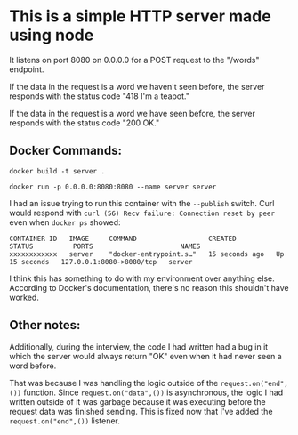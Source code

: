 # This is a simple HTTP server made using node

It listens on port 8080 on 0.0.0.0 for a POST request to the "/words" endpoint.

If the data in the request is a word we haven't seen before, the server responds with the status code "418 I'm a teapot."

If the data in the request is a word we have seen before, the server responds with the status code "200 OK."

## Docker Commands:

```
docker build -t server .
```

```
docker run -p 0.0.0.0:8080:8080 --name server server
```

I had an issue trying to run this container with the `--publish` switch. Curl would respond with `curl (56) Recv failure: Connection reset by peer` even when `docker ps` showed:

```
CONTAINER ID   IMAGE     COMMAND                  CREATED          STATUS          PORTS                      NAMES
xxxxxxxxxxxx   server    "docker-entrypoint.s…"   15 seconds ago   Up 15 seconds   127.0.0.1:8080->8080/tcp   server
```

I think this has something to do with my environment over anything else. According to Docker's documentation, there's no reason this shouldn't have worked.

## Other notes:

Additionally, during the interview, the code I had written had a bug in it which the server would always return "OK" even when it had never seen a word before. 

That was because I was handling the logic outside of the `request.on("end",())` function. Since `request.on("data",())` is asynchronous, the logic I had written outside of it was garbage because it was executing before the request data was finished sending. This is fixed now that I've added the `request.on("end",())` listener.

